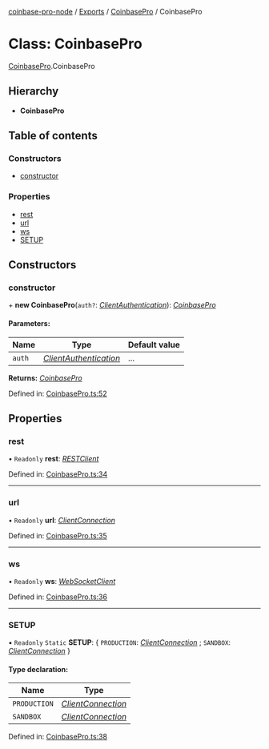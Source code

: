 [coinbase-pro-node](../README.md) / [Exports](../modules.md) / [CoinbasePro](../modules/coinbasepro.md) / CoinbasePro

# Class: CoinbasePro

[CoinbasePro](../modules/coinbasepro.md).CoinbasePro

## Hierarchy

- **CoinbasePro**

## Table of contents

### Constructors

- [constructor](coinbasepro.coinbasepro-1.md#constructor)

### Properties

- [rest](coinbasepro.coinbasepro-1.md#rest)
- [url](coinbasepro.coinbasepro-1.md#url)
- [ws](coinbasepro.coinbasepro-1.md#ws)
- [SETUP](coinbasepro.coinbasepro-1.md#setup)

## Constructors

### constructor

\+ **new CoinbasePro**(`auth?`: [_ClientAuthentication_](../modules/coinbasepro.md#clientauthentication)): [_CoinbasePro_](coinbasepro.coinbasepro-1.md)

#### Parameters:

| Name   | Type                                                                     | Default value |
| ------ | ------------------------------------------------------------------------ | ------------- |
| `auth` | [_ClientAuthentication_](../modules/coinbasepro.md#clientauthentication) | ...           |

**Returns:** [_CoinbasePro_](coinbasepro.coinbasepro-1.md)

Defined in: [CoinbasePro.ts:52](https://github.com/bennycode/coinbase-pro-node/blob/a4b1aac/src/CoinbasePro.ts#L52)

## Properties

### rest

• `Readonly` **rest**: [_RESTClient_](client_restclient.restclient.md)

Defined in: [CoinbasePro.ts:34](https://github.com/bennycode/coinbase-pro-node/blob/a4b1aac/src/CoinbasePro.ts#L34)

---

### url

• `Readonly` **url**: [_ClientConnection_](../interfaces/coinbasepro.clientconnection.md)

Defined in: [CoinbasePro.ts:35](https://github.com/bennycode/coinbase-pro-node/blob/a4b1aac/src/CoinbasePro.ts#L35)

---

### ws

• `Readonly` **ws**: [_WebSocketClient_](client_websocketclient.websocketclient.md)

Defined in: [CoinbasePro.ts:36](https://github.com/bennycode/coinbase-pro-node/blob/a4b1aac/src/CoinbasePro.ts#L36)

---

### SETUP

▪ `Readonly` `Static` **SETUP**: { `PRODUCTION`: [_ClientConnection_](../interfaces/coinbasepro.clientconnection.md) ; `SANDBOX`: [_ClientConnection_](../interfaces/coinbasepro.clientconnection.md) }

#### Type declaration:

| Name         | Type                                                                |
| ------------ | ------------------------------------------------------------------- |
| `PRODUCTION` | [_ClientConnection_](../interfaces/coinbasepro.clientconnection.md) |
| `SANDBOX`    | [_ClientConnection_](../interfaces/coinbasepro.clientconnection.md) |

Defined in: [CoinbasePro.ts:38](https://github.com/bennycode/coinbase-pro-node/blob/a4b1aac/src/CoinbasePro.ts#L38)
